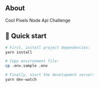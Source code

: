 ## About

Cool Pixels Node Api Challenge

## 🚀 Quick start

```bash
# First, install project dependencies:
yarn install

# Copy environment file:
cp .env.sample .env

# Finally, start the development server:
yarn dev-watch
```
